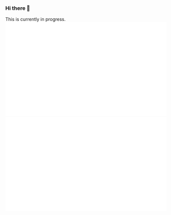 ### Hi there 👋
This is currently in progress.
![](https://raw.githubusercontent.com/eznavy/gh-rewards/master/generated/overview.svg#gh-dark-mode-only)
![](https://raw.githubusercontent.com/eznavy/gh-rewards/master/generated/overview.svg#gh-light-mode-only)
